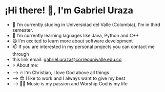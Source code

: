 # ¡Hi there! 👋, I'm Gabriel Uraza

- 🔭 I’m currently studing in Universidad del Valle (Colombia), I'm in third semester.
- 🌱 I’m currently learning laguages like Java, Python and C++
- 😄 I'm excited to learn more about software development
- 📫 If you are interested in my personal projects you can contact me through
- this link email: gabriel.uraza@correounivalle.edu.co
- ⚡ About me:
- --> 🔥 I'm Christian, I love God above all things
- --> 😎 I like to work and I always want to give my best
- --> 🎹🎸 Music is my passion and Worship God is my life
